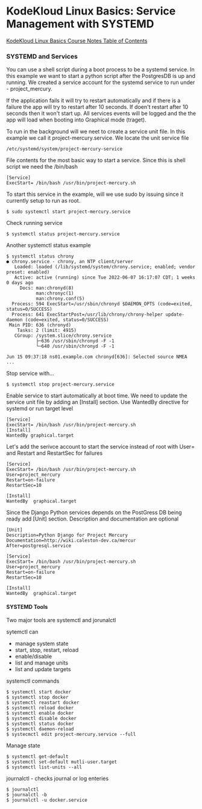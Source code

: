 # KodeKloud Linux Basics: Service Management with SYSTEMD

[KodeKloud Linux Basics Course Notes Table of Contents](https://github.com/pslucas0212/LinuxBasics)

### SYSTEMD and Services

You can use a shell script during a boot process to be a systemd service.  In this example we want to start a python script after the PostgresDB is up and running.  We created a service account for the systemd service to run under - project_mercury.  

If the application fails it will try to restart automatically and if there is a failure the app will try to restart after 10 seconds.  If doen't restart after 10 seconds then it won't start up.  All services events will be logged and the the app will load when booting into Graphical mode (traget).

To run in the background will we neet to create a service unit file.  In this example we call it project-mercury.service.  We locate the unit service file
```
/etc/systemd/system/project-mercury-service
```
File contents for the most basic way to start a service.  Since this is shell script we need the /bin/bash
```
[Service]
ExecStart= /bin/bash /usr/bin/project-mercury.sh
```
To start this service in the example, will we use sudo by issuing since it currently setup to run as root.
```
$ sudo systemctl start project-mercury.service
```
Check running service
```
$ systemctl status project-mercury.service
```

Another systemctl status example
```
$ systemctl status chrony
● chrony.service - chrony, an NTP client/server
   Loaded: loaded (/lib/systemd/system/chrony.service; enabled; vendor preset: enabled)
   Active: active (running) since Tue 2022-06-07 16:17:07 CDT; 1 weeks 0 days ago
     Docs: man:chronyd(8)
           man:chronyc(1)
           man:chrony.conf(5)
  Process: 594 ExecStart=/usr/sbin/chronyd $DAEMON_OPTS (code=exited, status=0/SUCCESS)
  Process: 641 ExecStartPost=/usr/lib/chrony/chrony-helper update-daemon (code=exited, status=0/SUCCESS)
 Main PID: 636 (chronyd)
    Tasks: 2 (limit: 4915)
   CGroup: /system.slice/chrony.service
           ├─636 /usr/sbin/chronyd -F -1
           └─640 /usr/sbin/chronyd -F -1

Jun 15 09:37:18 ns01.example.com chronyd[636]: Selected source NMEA
...
```
Stop service with...
```
$ systemctl stop project-mercury.service
```

Enable service to start automatically at boot time.  We need to update the service unit file by adding an [Install] section. Use WantedBy directive for systemd or run target level
```
[Service]
ExecStart= /bin/bash /usr/bin/project-mercury.sh
[Install]
WantedBy graphical.target
```
Let's add the serivce account to start the service instead of root with User= and Restart and RestartSec for failures
```
[Service]
ExecStart= /bin/bash /usr/bin/project-mercury.sh
User=project_mercury
Restart=on-failure
RestartSec=10

[Install]
WantedBy  graphical.target
```
Since the Django Python services depends on the PostGress DB being ready add [Unit] section.  Description and documentation are optional
```
[Unit]
Description=Python Django for Project Mercury
Documentation=http://wiki.caleston-dev.ca/mercur
After=postgresql.service

[Service]
ExecStart= /bin/bash /usr/bin/project-mercury.sh
User=project_mercury
Restart=on-failure
RestartSec=10

[Install]
WantedBy  graphical.target
```

#### SYSTEMD Tools
Two major tools are systemctl and jorunalctl
  
sytemctl can 
- manage system state
- start, stop, restart, reload
- enable/disable
- list and manage units
- list and update targets
  
                             
                             
systemctl commands
```
$ systemctl start docker
$ systemctl stop docker
$ systemctl reastart docker
$ systemctl reload docker
$ systemctl enable docker
$ systemctl disable docker
$ systemctl status docker
$ systemctl daemon-reload
$ systecmctl edit project-mercury.service --full
```
Manage state
```
$ systemctl get-default
$ systemctl set-default mutli-user.target
$ systemctl list-units --all
```
  
journalctl - checks journal or log enteries
```
$ journalctl
$ journalctl -b
$ journalctl -u docker.service
```
                
